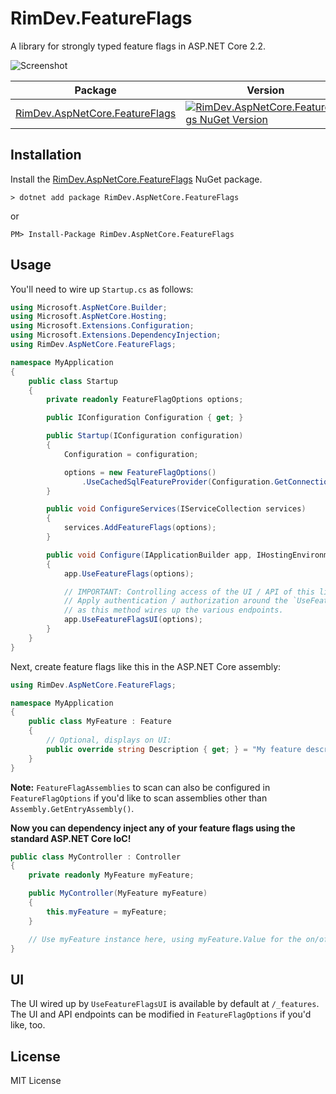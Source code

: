 # RimDev.FeatureFlags

A library for strongly typed feature flags in ASP.NET Core 2.2.

![Screenshot](https://raw.githubusercontent.com/ritterim/RimDev.FeatureFlags/master/screenshot.png)

| Package                       | Version |
| ----------------------------- | ------- |
| [RimDev.AspNetCore.FeatureFlags][NuGet link] | [![RimDev.AspNetCore.FeatureFlags NuGet Version](https://img.shields.io/nuget/v/RimDev.AspNetCore.FeatureFlags.svg)][NuGet link] |

## Installation

Install the [RimDev.AspNetCore.FeatureFlags][NuGet link] NuGet package.

```
> dotnet add package RimDev.AspNetCore.FeatureFlags
```

or

```
PM> Install-Package RimDev.AspNetCore.FeatureFlags
```

## Usage

You'll need to wire up `Startup.cs` as follows:

```csharp
using Microsoft.AspNetCore.Builder;
using Microsoft.AspNetCore.Hosting;
using Microsoft.Extensions.Configuration;
using Microsoft.Extensions.DependencyInjection;
using RimDev.AspNetCore.FeatureFlags;

namespace MyApplication
{
    public class Startup
    {
        private readonly FeatureFlagOptions options;

        public IConfiguration Configuration { get; }

        public Startup(IConfiguration configuration)
        {
            Configuration = configuration;

            options = new FeatureFlagOptions()
                .UseCachedSqlFeatureProvider(Configuration.GetConnectionString("localDb"));
        }

        public void ConfigureServices(IServiceCollection services)
        {
            services.AddFeatureFlags(options);
        }

        public void Configure(IApplicationBuilder app, IHostingEnvironment env)
        {
            app.UseFeatureFlags(options);

            // IMPORTANT: Controlling access of the UI / API of this library is the responsibility of the user.
            // Apply authentication / authorization around the `UseFeatureFlagsUI` method as needed,
            // as this method wires up the various endpoints.
            app.UseFeatureFlagsUI(options);
        }
    }
}
```

Next, create feature flags like this in the ASP.NET Core assembly:

```csharp
using RimDev.AspNetCore.FeatureFlags;

namespace MyApplication
{
    public class MyFeature : Feature
    {
        // Optional, displays on UI:
        public override string Description { get; } = "My feature description.";
    }
}
```

**Note:** `FeatureFlagAssemblies` to scan can also be configured in `FeatureFlagOptions` if you'd like to scan assemblies other than `Assembly.GetEntryAssembly()`.

**Now you can dependency inject any of your feature flags using the standard ASP.NET Core IoC!**

```csharp
public class MyController : Controller
{
    private readonly MyFeature myFeature;

    public MyController(MyFeature myFeature)
    {
        this.myFeature = myFeature;
    }

    // Use myFeature instance here, using myFeature.Value for the on/off toggle value.
}
```

## UI

The UI wired up by `UseFeatureFlagsUI` is available by default at `/_features`. The UI and API endpoints can be modified in `FeatureFlagOptions` if you'd like, too.

## License

MIT License

[NuGet link]: https://www.nuget.org/packages/RimDev.AspNetCore.FeatureFlags
